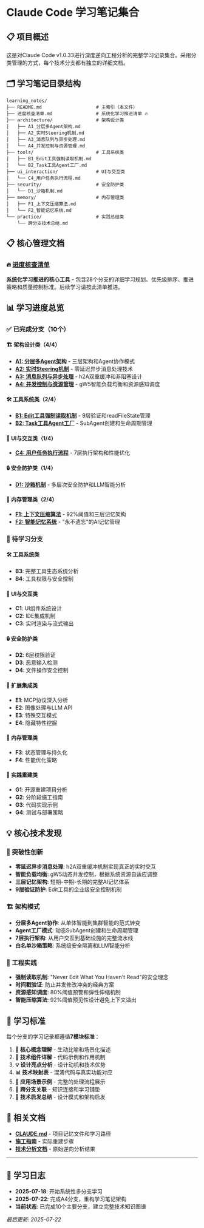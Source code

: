 # Claude Code 学习笔记集合

## 📋 项目概述
这是对Claude Code v1.0.33进行深度逆向工程分析的完整学习记录集合。采用分类管理的方式，每个技术分支都有独立的详细文档。

## 🗂️ 学习笔记目录结构

```
learning_notes/
├── README.md                    # 主索引（本文件）
├── 进度核查清单.md                # 系统化学习推进清单 🔥
├── architecture/                # 架构设计类
│   ├── A1_分层多Agent架构.md
│   ├── A2_实时Steering机制.md  
│   ├── A3_消息队列与异步处理.md
│   └── A4_并发控制与资源管理.md
├── tools/                       # 工具系统类
│   ├── B1_Edit工具强制读取机制.md
│   └── B2_Task工具Agent工厂.md
├── ui_interaction/              # UI与交互类
│   └── C4_用户任务执行流程.md
├── security/                    # 安全防护类
│   └── D1_沙箱机制.md
├── memory/                      # 内存管理类
│   ├── F1_上下文压缩算法.md
│   └── F2_智能记忆系统.md
└── practice/                    # 实践总结类
    └── 跨分支技术总结.md
```

## 📋 核心管理文档

### 🔥 [进度核查清单](进度核查清单.md)
**系统化学习推进的核心工具** - 包含28个分支的详细学习规划、优先级排序、推进策略和质量控制标准。后续学习请按此清单推进。

## 📊 学习进度总览

### ✅ 已完成分支（10个）

#### 🏗️ 架构设计类（4/4）
- [**A1: 分层多Agent架构**](architecture/A1_分层多Agent架构.md) - 三层架构和Agent协作模式
- [**A2: 实时Steering机制**](architecture/A2_实时Steering机制.md) - 零延迟异步消息处理技术  
- [**A3: 消息队列与异步处理**](architecture/A3_消息队列与异步处理.md) - h2A双重缓冲和非阻塞设计
- [**A4: 并发控制与资源管理**](architecture/A4_并发控制与资源管理.md) - gW5智能负载均衡和资源感知调度

#### 🛠️ 工具系统类（2/4）
- [**B1: Edit工具强制读取机制**](tools/B1_Edit工具强制读取机制.md) - 9层验证和readFileState管理
- [**B2: Task工具Agent工厂**](tools/B2_Task工具Agent工厂.md) - SubAgent创建和生命周期管理

#### 🎨 UI与交互类（1/4）
- [**C4: 用户任务执行流程**](ui_interaction/C4_用户任务执行流程.md) - 7层执行架构和性能优化

#### 🔒 安全防护类（1/4）
- [**D1: 沙箱机制**](security/D1_沙箱机制.md) - 多层次安全防护和LLM智能分析

#### 💾 内存管理类（2/4）
- [**F1: 上下文压缩算法**](memory/F1_上下文压缩算法.md) - 92%阈值和三层记忆架构
- [**F2: 智能记忆系统**](memory/F2_智能记忆系统.md) - "永不遗忘"的AI记忆管理

### 🎯 待学习分支

#### 🛠️ 工具系统类
- **B3**: 完整工具生态系统分析
- **B4**: 工具权限与安全控制

#### 🎨 UI与交互类
- **C1**: UI组件系统设计
- **C2**: IDE集成机制  
- **C3**: 实时渲染与流式输出

#### 🔒 安全防护类
- **D2**: 6层权限验证
- **D3**: 恶意输入检测
- **D4**: 文件操作安全控制

#### 🔌 扩展集成类
- **E1**: MCP协议深入分析
- **E2**: 图像处理与LLM API
- **E3**: 特殊交互模式
- **E4**: 隐藏特性挖掘

#### 💾 内存管理类
- **F3**: 状态管理与持久化
- **F4**: 性能优化策略

#### 🚀 实践重建类
- **G1**: 开源重建项目分析
- **G2**: 分阶段施工指南
- **G3**: 代码实现示例
- **G4**: 测试与部署策略

## 💡 核心技术发现

### 🎯 突破性创新
- **零延迟异步消息处理**: h2A双重缓冲机制实现真正的实时交互
- **智能负载均衡**: gW5动态并发控制，根据系统资源自适应调整
- **三层记忆架构**: 短期-中期-长期的完整AI记忆体系
- **9层验证防护**: Edit工具的企业级安全控制机制

### 🏗️ 架构模式
- **分层多Agent协作**: 从单体智能到集群智能的范式转变
- **Agent工厂模式**: 动态SubAgent创建和生命周期管理
- **7层执行架构**: 从用户交互到基础设施的完整流水线
- **白名单沙箱策略**: 系统级安全隔离和LLM智能分析

### 🔧 工程实践
- **强制读取机制**: "Never Edit What You Haven't Read"的安全理念
- **时间戳验证**: 防止并发修改冲突的经典方案
- **资源感知调度**: 80%阈值预警和弹性伸缩机制
- **智能压缩算法**: 92%阈值预见性设计避免上下文溢出

## 📝 学习标准

每个分支的学习记录都遵循**7模块标准**：
1. **🎯 核心概念理解** - 生动比喻和场景化描述
2. **🔧 技术组件详解** - 代码示例和作用机制
3. **💡 设计亮点分析** - 设计动机和技术优势
4. **📊 技术映射表** - 混淆代码与真实功能对应
5. **🎪 应用场景示例** - 完整的处理流程展示
6. **🔗 跨分支关联** - 知识连接和学习铺垫
7. **💭 技术启发总结** - 设计模式和架构启发

## 🔗 相关文档

- [**CLAUDE.md**](../CLAUDE.md) - 项目记忆文件和学习路径
- [**施工指南**](../claude_code_v_1.0.33/stage1_analysis_workspace/docs/施工步骤/) - 实际重建步骤
- [**技术分析文档**](../claude_code_v_1.0.33/stage1_analysis_workspace/docs/) - 原始逆向分析结果

---

## 📅 学习日志

- **2025-07-18**: 开始系统性多分支学习
- **2025-07-22**: 完成A4分支，重构学习笔记架构
- **当前状态**: 已完成10个主要分支，建立完整技术知识图谱

*最后更新: 2025-07-22*